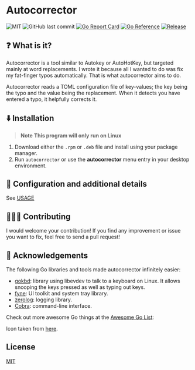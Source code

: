 # Autocorrector

![MIT](https://img.shields.io/github/license/joshuar/autocorrector) 
![GitHub last commit](https://img.shields.io/github/last-commit/joshuar/autocorrector)
[![Go Report Card](https://goreportcard.com/badge/github.com/joshuar/autocorrector?style=flat-square)](https://goreportcard.com/report/github.com/joshuar/autocorrector) 
[![Go Reference](https://pkg.go.dev/badge/github.com/joshuar/autocorrector.svg)](https://pkg.go.dev/github.com/joshuar/autocorrector)
[![Release](https://img.shields.io/github/release/joshuar/autocorrector.svg?style=flat-square)](https://github.com/joshuar/autocorrector/releases/latest)

## ❓ What is it?

Autocorrector is a tool similar to Autokey or AutoHotKey, but targeted mainly at
word replacements.  I wrote it because all I wanted to do was fix my fat-finger
typos automatically.  That is what autocorrector aims to do.  

Autocorrector reads a TOML configuration file of key-values; the key being the
typo and the value being the replacement.  When it detects you have entered a
typo, it helpfully corrects it.

## ⬇️ Installation

> **Note**
> **This program will only run on Linux**

1. Download either the `.rpm` or `.deb` file and install using your package
   manager.
2. Run `autocorrector` or use the **autocorrector** menu entry in your desktop
   environment.

## 📝 Configuration and additional details

See [USAGE](USAGE.md)

## 🧑‍🤝‍🧑 Contributing

I would welcome your contribution! If you find any improvement or issue you want
to fix, feel free to send a pull request!

## 🙌 Acknowledgements

The following Go libraries and tools made autocorrector infinitely easier:

- [gokbd](https://github.com/joshuar/gokbd): library using libevdev to talk to a
  keyboard on Linux. It allows snooping the keys pressed as well as typing out
  keys.
- [fyne](https://fyne.io/): UI toolkit and system tray library.
- [zerolog](https://github.com/rs/zerolog): logging library.
- [Cobra](https://github.com/spf13/cobra): command-line interface.

Check out more awesome Go things at the [Awesome Go
List](https://github.com/avelino/awesome-go):

Icon taken from
[here](https://pixabay.com/vectors/spellcheck-correct-typo-errors-1292780/).

## License

[MIT](LICENSE)
